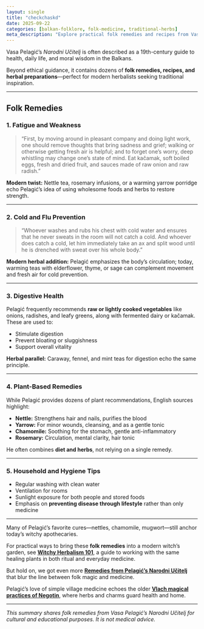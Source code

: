 ```yaml
---
layout: single
title: "checkchaskd"
date: 2025-09-22
categories: [balkan-folklore, folk-medicine, traditional-herbs]
meta_description: "Explore practical folk remedies and recipes from Vasa Pelagić’s Narodni Učitelj, with herbs, teas, and wellness advice inspired by 19th-century Balkan traditions."
---
```


Vasa Pelagić’s *Narodni Učitelj* is often described as a 19th-century guide to health, daily life, and moral wisdom in the Balkans. 

Beyond ethical guidance, it contains dozens of **folk remedies, recipes, and herbal preparations**—perfect for modern herbalists seeking traditional inspiration.

---

## Folk Remedies

### 1. Fatigue and Weakness
> “First, by moving around in pleasant company and doing light work, one should remove thoughts that bring sadness and grief; walking or otherwise getting fresh air is helpful; and to forget one’s worry, deep whistling may change one’s state of mind. Eat kačamak, soft boiled eggs, fresh and dried fruit, and sauces made of raw onion and raw radish.”

**Modern twist:** Nettle tea, rosemary infusions, or a warming yarrow porridge echo Pelagić’s idea of using wholesome foods and herbs to restore strength.

---

### 2. Cold and Flu Prevention
> “Whoever washes and rubs his chest with cold water and ensures that he never sweats in the room will not catch a cold. And whoever does catch a cold, let him immediately take an ax and split wood until he is drenched with sweat over his whole body.”

**Modern herbal addition:** Pelagić emphasizes the body’s circulation; today, warming teas with elderflower, thyme, or sage can complement movement and fresh air for cold prevention.

---

### 3. Digestive Health
Pelagić frequently recommends **raw or lightly cooked vegetables** like onions, radishes, and leafy greens, along with fermented dairy or kačamak. These are used to:

* Stimulate digestion
* Prevent bloating or sluggishness
* Support overall vitality

**Herbal parallel:** Caraway, fennel, and mint teas for digestion echo the same principle.

---

### 4. Plant-Based Remedies
While Pelagić provides dozens of plant recommendations, English sources highlight:

* **Nettle:** Strengthens hair and nails, purifies the blood  
* **Yarrow:** For minor wounds, cleansing, and as a gentle tonic  
* **Chamomile:** Soothing for the stomach, gentle anti-inflammatory  
* **Rosemary:** Circulation, mental clarity, hair tonic  

He often combines **diet and herbs**, not relying on a single remedy.

---

### 5. Household and Hygiene Tips
* Regular washing with clean water  
* Ventilation for rooms  
* Sunlight exposure for both people and stored foods  
* Emphasis on **preventing disease through lifestyle** rather than only medicine

---

Many of Pelagić’s favorite cures—nettles, chamomile, mugwort—still anchor today’s witchy apothecaries.  

For practical ways to bring these **folk remedies** into a modern witch’s garden, see **[Witchy Herbalism 101](/witchy-herbalism-101/)**, a guide to working with the same healing plants in both ritual and everyday medicine.

But hold on, we got even more **[Remedies from Pelagić’s Narodni Učitelj](/lessons-vasa-pelagic/)** that blur the line between folk magic and medicine.

Pelagić’s love of simple village medicine echoes the older **[Vlach magical practices of Negotin](/vlach-magic-negotin-serbia/)**, where herbs and charms guard health and home.  

---

*This summary shares folk remedies from Vasa Pelagić’s Narodni Učitelj for cultural and educational purposes. It is not medical advice.*
